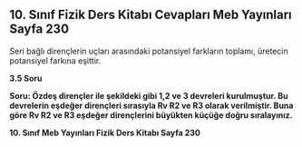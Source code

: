 ## 10. Sınıf Fizik Ders Kitabı Cevapları Meb Yayınları Sayfa 230

Seri bağlı dirençlerin uçları arasındaki potansiyel farkların toplamı, üretecin potansiyel farkına eşittir.

**3.5 Soru**

**Soru: Özdeş dirençler ile şekildeki gibi 1,2 ve 3 devreleri kurulmuştur. Bu devrelerin eşdeğer dirençleri sırasıyla Rv R2 ve R3 olarak verilmiştir. Buna göre Rv R2 ve R3 eşdeğer dirençlerini büyükten küçüğe doğru sıralayınız.**

**10. Sınıf Meb Yayınları Fizik Ders Kitabı Sayfa 230**